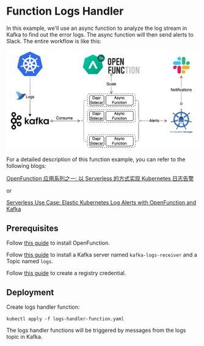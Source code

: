 # Function Logs Handler

In this example, we'll use an async function to analyze the log stream in Kafka to find out the error logs. The async function will then send alerts to Slack. The entire workflow is like this:

![elastic-log-processing.drawio.svg](../../../images/elastic-log-processing.drawio.png)

For a detailed description of this function example, you can refer to the following blogs:

[OpenFunction 应用系列之一: 以 Serverless 的方式实现 Kubernetes 日志告警](https://kubesphere.io/zh/blogs/serverless-way-for-kubernetes-log-alert/)

or

[Serverless Use Case: Elastic Kubernetes Log Alerts with OpenFunction and Kafka](https://kubesphere.io/blogs/serverless-way-for-kubernetes-log-alert/)

## Prerequisites

Follow [this guide](../../../Prerequisites.md#openfunction) to install OpenFunction.

Follow [this guide](../../../Prerequisites.md#kafka) to install a Kafka server named `kafka-logs-receiver` and a Topic named `logs`.

Follow [this guide](../../../Prerequisites.md#registry-credential) to create a registry credential.

## Deployment

Create logs handler function:

```shell
kubectl apply -f logs-handler-function.yaml
```

The logs handler functions will be triggered by messages from the logs topic in Kafka.